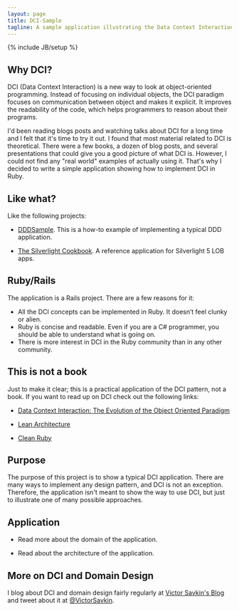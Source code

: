 ```yaml
---
layout: page
title: DCI-Sample
tagline: A sample application illustrating the Data Context Interaction paradigm (in Ruby)
---
```

{% include JB/setup %}


## Why DCI?

DCI (Data Context Interaction) is a new way to look at object-oriented programming. Instead of focusing on individual objects, the DCI paradigm focuses on communication between object and makes it explicit. It improves the readability of the code, which helps programmers to reason about their programs.

I'd been reading blogs posts and watching talks about DCI for a long time and I felt that it's time to try it out. I found that most material related to DCI is theoretical. There were a few books, a dozen of blog posts, and several presentations that could give you a good picture of what DCI is. However, I could not find any "real world" examples of actually using it. That's why I decided to write a simple application showing how to implement DCI in Ruby.

## Like what?

Like the following projects:

* [DDDSample](http://dddsample.sourceforge.net/). This is a how-to example of implementing a typical DDD application.

* [The Silverlight Cookbook](http://silverlightcookbook.codeplex.com/). A reference application for Silverlight 5 LOB apps.
 
## Ruby/Rails

The application is a Rails project. There are a few reasons for it:

* All the DCI concepts can be implemented in Ruby. It doesn’t feel clunky or alien.
* Ruby is concise and readable. Even if you are a C# programmer, you should be able to understand what is going on.
* There is more interest in DCI in the Ruby community than in any other community. 

## This is not a book

Just to make it clear; this is a practical application of the DCI pattern, not a book. If you want to read up on DCI check out the following links:

* [Data Context Interaction: The Evolution of the Object Oriented Paradigm](http://rubysource.com/dci-the-evolution-of-the-object-oriented-paradigm/)

* [Lean Architecture](http://www.leansoftwarearchitecture.com/)

* [Clean Ruby](http://clean-ruby.com/)

## Purpose

The purpose of this project is to show a typical DCI application. There are many ways to implement any design pattern, and DCI is not an exception. Therefore, the application isn't meant to show the way to use DCI, but just to illustrate one of many possible approaches.

## Application

* Read more about the domain of the application.

* Read about the architecture of the application.


## More on DCI and Domain Design

I blog about DCI and domain design fairly regularly at [Victor Savkin's Blog](http://victorsavkin.com) and tweet about it at [@VictorSavkin](http://twitter.com/victorsavkin).
 